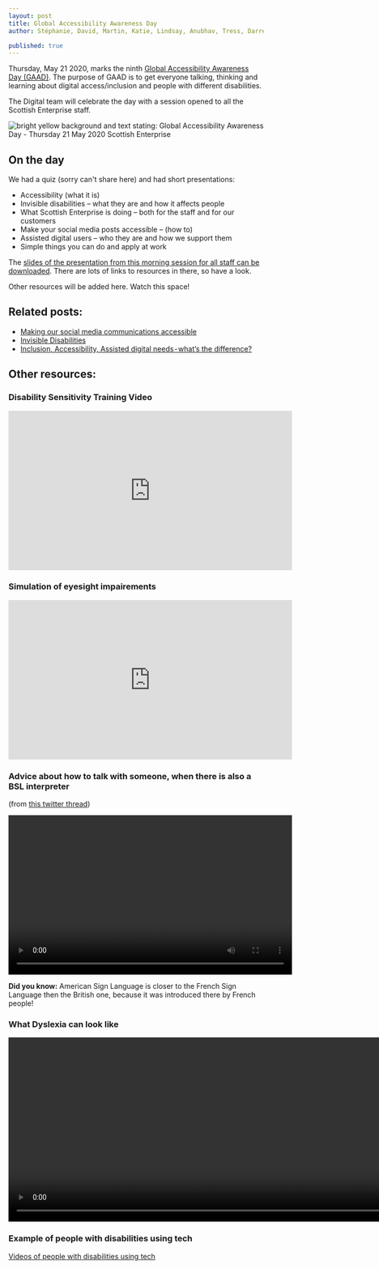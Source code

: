 ```yaml
---
layout: post
title: Global Accessibility Awareness Day
author: Stéphanie, David, Martin, Katie, Lindsay, Anubhav, Tress, Darren, Miriam and Joan

published: true
---
```


Thursday, May 21 2020, marks the ninth [Global Accessibility Awareness Day (GAAD)](https://globalaccessibilityawarenessday.org/). The purpose of GAAD is to get everyone talking, thinking and learning about digital access/inclusion and people with different disabilities.

The Digital team will celebrate the day with a session opened to all the Scottish Enterprise staff.

<!--more-->
![bright yellow background and text stating: Global Accessibility Awareness Day -  Thursday 21 May 2020 Scottish Enterprise
](/images/a11y/GAAD-yellow.png)

## On the day
We had a quiz (sorry can't share here) and had short presentations:

- Accessibility (what it is)
- Invisible disabilities – what they are and how it affects people
- What Scottish Enterprise is doing – both for the staff and for our customers
- Make your social media posts accessible – (how to)
- Assisted digital users – who they are and how we support them
- Simple things you can do and apply at work

The [slides of the presentation from this morning session for all staff can be downloaded](/images/a11y/GAAD2020-presentation-for-the-public.pdf). 
There are lots of links to resources in there, so have a look.

Other resources will be added here. Watch this space!

## Related posts:

- [Making our social media communications accessible](https://scotentsd.github.io/Making-our-social-media-comms-accessible/) 
- [Invisible Disabilities](https://scotentsd.github.io/Invisible-disabilities/)
- [Inclusion, Accessibility, Assisted digital needs - what’s the difference?](https://scotentsd.github.io/A11Y-assisted-inclusion/)

## Other resources:

### Disability Sensitivity Training Video
 <p><iframe width="560" height="315" src="https://www.youtube.com/embed/Gv1aDEFlXq8" frameborder="0" allow="accelerometer; autoplay; encrypted-media; gyroscope; picture-in-picture" allowfullscreen></iframe></p>
 
### Simulation of eyesight impairements
<p><iframe width="560" height="315" src="https://www.youtube.com/embed/64qpW4rbCQw" frameborder="0" allow="accelerometer; autoplay; encrypted-media; gyroscope; picture-in-picture" allowfullscreen></iframe></p>

### Advice about how to talk with someone, when there is also a BSL interpreter
(from [this twitter thread](https://twitter.com/bjfletcher/status/1235947631932817408))
 <p>
 <video width="560" height="315" controls>
 <source src="/images/a11y/advice-BSL.mp4"  type="video/mp4">
 </video>
</p>

**Did you know:** American Sign Language is closer to the French Sign Language then the British one, because it was introduced there by French people!     

### What Dyslexia can look like
<p>
 <video width="930" height="364" controls>
 <source src="/images/a11y/dyslexia.mp4"  type="video/mp4">
 </video>
</p>
             
### Example of people with disabilities using tech
[Videos of people with disabilities using tech](https://axesslab.com/tech-youtubers/)
